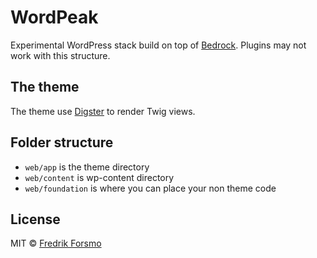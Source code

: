 # WordPeak

Experimental WordPress stack build on top of [Bedrock](https://roots.io/bedrock/). Plugins may not work with this structure.

## The theme

The theme use [Digster](https://github.com/frozzare/wp-digster) to render Twig views.

## Folder structure

- `web/app` is the theme directory
- `web/content` is wp-content directory
- `web/foundation` is where you can place your non theme code

## License

MIT © [Fredrik Forsmo](https://github.com/frozzare)
